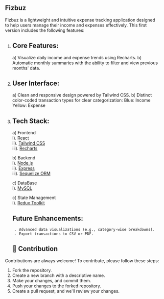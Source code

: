 ## Fizbuz

Fizbuz is a lightweight and intuitive expense tracking application designed to help users manage their income and expenses effectively. This first version includes the following features:

1. ## Core Features:<br>
   a) Visualize daily income and expense trends using Recharts.
   b) Automatic monthly summaries with the ability to filter and view previous months' data.

2. ## User Interface:<br>
   a) Clean and responsive design powered by Tailwind CSS.
   b) Distinct color-coded transaction types for clear categorization:
   Blue: Income
   Yellow: Expense

3. ## Tech Stack:<br>
   a) Frontend <br>
   i). [React](https://react.dev)<br>
   ii). [Tailwind CSS](https://tailwindcss.com)<br>
   iii). [Recharts](https://recharts.org/en-US)<br>

   b) Backend<br>
    i). [Node.js](https://nodejs.org/en)<br>
    ii). [Express](https://expressjs.com)<br>
    iii). [Sequelize ORM](https://sequelize.org)<br>

    c) DataBase<br>
    i). [MySQL](https://www.mysql.com)<br>

    c) State Management<br>
    i). [Redux Toolkit](https://redux-toolkit.js.org/)

    ## Future Enhancements:<br>
        . Advanced data visualizations (e.g., category-wise breakdowns).
        . Export transactions to CSV or PDF.

    ## 🙌 Contribution

Contributions are always welcome! To contribute, please follow these steps:

1. Fork the repository.
2. Create a new branch with a descriptive name.
3. Make your changes, and commit them.
4. Push your changes to the forked repository.
5. Create a pull request, and we'll review your changes.